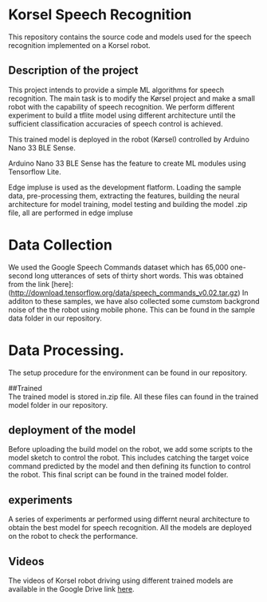 # Korsel Speech Recognition

This repository contains the source code and models used for the speech recognition implemented on a Korsel robot.  


## Description of the project

This project intends to provide a simple ML algorithms for speech recognition. The main task is to modify the Kørsel project and make a small robot with the capability of speech recognition. 
We perform different experiment to build a tflite model using different architecture until the sufficient classification accuracies of speech control is achieved.

This trained model is deployed in the robot (Kørsel) controlled by Arduino Nano 33 BLE Sense. 

Arduino Nano 33 BLE Sense has the feature to create ML modules using Tensorflow Lite.

Edge impluse is used as the development flatform. Loading the sample data, pre-processing them, extracting the features, building the neural architecture for model training, model testing
 and building the model .zip file, all are performed in edge impluse         

# Data Collection
We used the Google Speech Commands dataset which has 65,000 one-second long utterances of sets of thirty short words. This was obtained from the link [here]:(http://download.tensorflow.org/data/speech_commands_v0.02.tar.gz)
In additon to these samples, we have also collected some cumstom backgrond noise of the the robot using mobile phone. This can be found in the sample data folder in our repository.

# Data Processing.
 The setup procedure for the environment can be found in our repository. 

##Trained  
The trained model is stored in.zip file. All these files can found in the trained model folder in our repository. 

## deployment of the model
Before uploading the build model on the robot, we add some scripts to the model sketch to control the robot. This includes catching the target voice command predicted by the model and 
then defining its function to control the robot. This final script can be found in the trained model folder.

## experiments 
A series of experiments ar performed using differnt neural architecture to obtain the best model for speech recognition. All the models are deployed on the robot to check the performance.

## Videos  
The videos of Korsel robot driving using different trained models are available in the Google Drive link [here](https://drive.google.com/drive/folders/1pUV_IysSdNKn0U_R8hXAS0FiaRnUzW44?usp=sharing).
